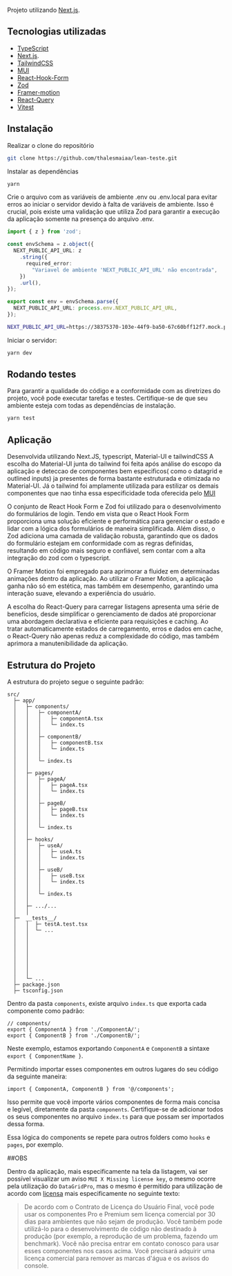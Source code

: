 Projeto utilizando [Next.js](https://nextjs.org/).

## Tecnologias utilizadas

- [TypeScript](https://www.typescriptlang.org/)
- [Next.js](https://nextjs.org/).
- [TailwindCSS](https://tailwindcss.com/)
- [MUI](https://mui.com/)
- [React-Hook-Form](https://react-hook-form.com/)
- [Zod](https://zod.dev/)
- [Framer-motion](https://www.framer.com/motion/)
- [React-Query](https://tanstack.com/query/latest/docs/react/overview)
- [Vitest](https://vitest.dev/)

## Instalação

Realizar o clone do repositório

```bash
git clone https://github.com/thalesmaiaa/lean-teste.git
```

Instalar as dependências

```bash
yarn
```

Crie o arquivo com as variáveis de ambiente .env ou .env.local para evitar erros ao iniciar o servidor devido à falta de variáveis de ambiente. Isso é crucial, pois existe uma validação que utiliza Zod para garantir a execução da aplicação somente na presença do arquivo .env.

```ts
import { z } from 'zod';

const envSchema = z.object({
  NEXT_PUBLIC_API_URL: z
    .string({
      required_error:
        "Variavel de ambiente 'NEXT_PUBLIC_API_URL' não encontrada",
    })
    .url(),
});

export const env = envSchema.parse({
  NEXT_PUBLIC_API_URL: process.env.NEXT_PUBLIC_API_URL,
});
```

```bash
NEXT_PUBLIC_API_URL=https://38375370-103e-44f9-ba50-67c60bff12f7.mock.pstmn.io/
```

Iniciar o servidor:

```bash
yarn dev
```

## Rodando testes

Para garantir a qualidade do código e a conformidade com as diretrizes do projeto, você pode executar tarefas e testes. Certifique-se de que seu ambiente esteja com todas as dependências de instalação.

```bash
yarn test
```

## Aplicação

Desenvolvida utilizando Next.JS, typescript, Material-UI e tailwindCSS
A escolha do Material-UI junta do tailwind foi feita após análise do escopo da aplicação
e deteccao de componentes bem especificos( como o datagrid e outlined inputs) ja presentes de forma bastante estruturada e otimizada no Material-UI. Já o tailwind foi amplamente utilizada para estilizar os demais componentes que nao tinha essa especificidade toda oferecida pelo [MUI](https://mui.com/)

O conjunto de React Hook Form e Zod foi utilizado para o desenvolvimento do formulários de login. Tendo em vista que o React Hook Form proporciona uma solução eficiente e performática para gerenciar o estado e lidar com a lógica dos formulários de maneira simplificada. Além disso, o Zod adiciona uma camada de validação robusta, garantindo que os dados do formulário estejam em conformidade com as regras definidas, resultando em código mais seguro e confiável, sem contar com a alta integração do zod com o typescript.

O Framer Motion foi empregado para aprimorar a fluidez em determinadas animações dentro da aplicação. Ao utilizar o Framer Motion, a aplicação ganha não só em estética, mas também em desempenho, garantindo uma interação suave, elevando a experiência do usuário.

A escolha do React-Query para carregar listagens apresenta uma série de benefícios, desde simplificar o gerenciamento de dados até proporcionar uma abordagem declarativa e eficiente para requisições e caching. Ao tratar automaticamente estados de carregamento, erros e dados em cache, o React-Query não apenas reduz a complexidade do código, mas também aprimora a manutenibilidade da aplicação.

## Estrutura do Projeto

A estrutura do projeto segue o seguinte padrão:

```
src/
  ├─ app/
  │   ├─ components/
  │   │   ├─ componentA/
  │   │   │   ├─ componentA.tsx
  │   │   │   └─ index.ts
  │   │   │
  │   │   ├─ componentB/
  │   │   │   ├─ componentB.tsx
  │   │   │   └─ index.ts
  │   │   │
  │   │   └─ index.ts
  │   │
  │   ├─ pages/
  │   │   ├─ pageA/
  │   │   │   ├─ pageA.tsx
  │   │   │   └─ index.ts
  │   │   │
  │   │   ├─ pageB/
  │   │   │   ├─ pageB.tsx
  │   │   │   └─ index.ts
  │   │   │
  │   │   └─ index.ts
  │   │
  │   ├─ hooks/
  │   │   ├─ useA/
  │   │   │   ├─ useA.ts
  │   │   │   └─ index.ts
  │   │   │
  │   │   ├─ useB/
  │   │   │   ├─ useB.tsx
  │   │   │   └─ index.ts
  │   │   │
  │   │   └─ index.ts
  │   │
  │   ├─ .../...
  │   │
  ├─  __tests__/
  │   │  ├─ testA.test.tsx
  │   │  └─ ...
  │   │
  │   │
  │   │
  │   │
  │   │
  │   │
  │   │
  │   └─ ...
  ├─ package.json
  ├─ tsconfig.json
```

Dentro da pasta `components`, existe arquivo `index.ts` que exporta cada componente como padrão:

```tsx
// components/
export { ComponentA } from './ComponentA/';
export { ComponentB } from './ComponentB/';
```

Neste exemplo, estamos exportando `ComponentA` e `ComponentB` a sintaxe `export { ComponentName }`.

Permitindo importar esses componentes em outros lugares do seu código da seguinte maneira:

```tsx
import { ComponentA, ComponentB } from '@/components';
```

Isso permite que você importe vários componentes de forma mais concisa e legível, diretamente da pasta `components`. Certifique-se de adicionar todos os seus componentes no arquivo `index.ts` para que possam ser importados dessa forma.

Essa lógica do components se repete para outros folders como `hooks` e `pages`, por exemplo.

##OBS

Dentro da aplicação, mais especificamente na tela da listagem, vai ser possível visualizar um aviso `MUI X Missing license key`, o mesmo ocorre pela utilização do `DataGridPro`, mas o mesmo é permitido para utilização de acordo com [licensa](https://mui.com/x/introduction/licensing/#evaluation-trial-licenses) mais especificamente no seguinte texto:

>De acordo com o Contrato de Licença do Usuário Final, você pode usar os componentes Pro e Premium sem licença comercial por 30 dias para ambientes que não sejam de produção. Você também pode utilizá-lo para o desenvolvimento de código não destinado à produção (por exemplo, a reprodução de um problema, fazendo um benchmark).
Você não precisa entrar em contato conosco para usar esses componentes nos casos acima. Você precisará adquirir uma licença comercial para remover as marcas d'água e os avisos do console.

